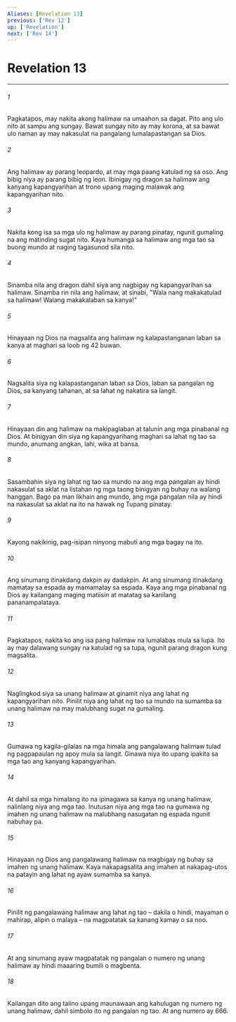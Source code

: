 ```yaml
---
Aliases: [Revelation 13]
previous: ['Rev 12']
up: ['Revelation']
next: ['Rev 14']
---
```

# Revelation 13

***

###### 1
Pagkatapos, may nakita akong halimaw na umaahon sa dagat. Pito ang ulo nito at sampu ang sungay. Bawat sungay nito ay may korona, at sa bawat ulo naman ay may nakasulat na pangalang lumalapastangan sa Dios. 

###### 2
Ang halimaw ay parang leopardo, at may mga paang katulad ng sa oso. Ang bibig niya ay parang bibig ng leon. Ibinigay ng dragon sa halimaw ang kanyang kapangyarihan at trono upang maging malawak ang kapangyarihan nito. 

###### 3
Nakita kong isa sa mga ulo ng halimaw ay parang pinatay, ngunit gumaling na ang matinding sugat nito. Kaya humanga sa halimaw ang mga tao sa buong mundo at naging tagasunod sila nito. 

###### 4
Sinamba nila ang dragon dahil siya ang nagbigay ng kapangyarihan sa halimaw. Sinamba rin nila ang halimaw, at sinabi, "Wala nang makakatulad sa halimaw! Walang makakalaban sa kanya!" 

###### 5
Hinayaan ng Dios na magsalita ang halimaw ng kalapastanganan laban sa kanya at maghari sa loob ng 42 buwan. 

###### 6
Nagsalita siya ng kalapastanganan laban sa Dios, laban sa pangalan ng Dios, sa kanyang tahanan, at sa lahat ng nakatira sa langit. 

###### 7
Hinayaan din ang halimaw na makipaglaban at talunin ang mga pinabanal ng Dios. At binigyan din siya ng kapangyarihang maghari sa lahat ng tao sa mundo, anumang angkan, lahi, wika at bansa. 

###### 8
Sasambahin siya ng lahat ng tao sa mundo na ang mga pangalan ay hindi nakasulat sa aklat na listahan ng mga taong binigyan ng buhay na walang hanggan. Bago pa man likhain ang mundo, ang mga pangalan nila ay hindi na nakasulat sa aklat na ito na hawak ng Tupang pinatay. 

###### 9
Kayong nakikinig, pag-isipan ninyong mabuti ang mga bagay na ito. 

###### 10
Ang sinumang itinakdang dakpin ay dadakpin. At ang sinumang itinakdang mamatay sa espada ay mamamatay sa espada. Kaya ang mga pinabanal ng Dios ay kailangang maging matiisin at matatag sa kanilang pananampalataya. 

###### 11
Pagkatapos, nakita ko ang isa pang halimaw na lumalabas mula sa lupa. Ito ay may dalawang sungay na katulad ng sa tupa, ngunit parang dragon kung magsalita. 

###### 12
Naglingkod siya sa unang halimaw at ginamit niya ang lahat ng kapangyarihan nito. Pinilit niya ang lahat ng tao sa mundo na sumamba sa unang halimaw na may malubhang sugat na gumaling. 

###### 13
Gumawa ng kagila-gilalas na mga himala ang pangalawang halimaw tulad ng pagpapaulan ng apoy mula sa langit. Ginawa niya ito upang ipakita sa mga tao ang kanyang kapangyarihan. 

###### 14
At dahil sa mga himalang ito na ipinagawa sa kanya ng unang halimaw, nalinlang niya ang mga tao. Inutusan niya ang mga tao na gumawa ng imahen ng unang halimaw na malubhang nasugatan ng espada ngunit nabuhay pa. 

###### 15
Hinayaan ng Dios ang pangalawang halimaw na magbigay ng buhay sa imahen ng unang halimaw. Kaya nakapagsalita ang imahen at nakapag-utos na patayin ang lahat ng ayaw sumamba sa kanya. 

###### 16
Pinilit ng pangalawang halimaw ang lahat ng tao – dakila o hindi, mayaman o mahirap, alipin o malaya – na magpatatak sa kanang kamay o sa noo. 

###### 17
At ang sinumang ayaw magpatatak ng pangalan o numero ng unang halimaw ay hindi maaaring bumili o magbenta. 

###### 18
Kailangan dito ang talino upang maunawaan ang kahulugan ng numero ng unang halimaw, dahil simbolo ito ng pangalan ng tao. At ang numero ay 666.
